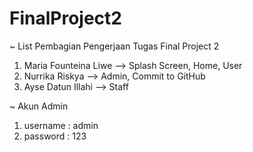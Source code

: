 # FinalProject2

~ List Pembagian Pengerjaan Tugas Final Project 2
1. Maria Founteina Liwe --> Splash Screen, Home, User
2. Nurrika Riskya --> Admin, Commit to GitHub
3. Ayse Datun Illahi --> Staff

~ Akun Admin
1. username : admin
2. password : 123
